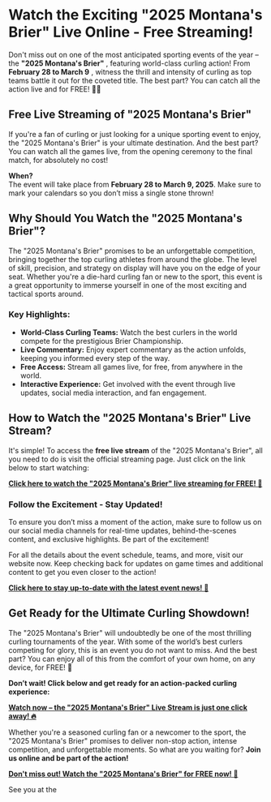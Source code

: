 # Watch the Exciting "2025 Montana's Brier" Live Online - Free Streaming!

Don't miss out on one of the most anticipated sporting events of the year – the **"2025 Montana's Brier"** , featuring world-class curling action! From **February 28 to March 9** , witness the thrill and intensity of curling as top teams battle it out for the coveted title. The best part? You can catch all the action live and for FREE! 🥌✨

## Free Live Streaming of "2025 Montana's Brier"

If you're a fan of curling or just looking for a unique sporting event to enjoy, the "2025 Montana's Brier" is your ultimate destination. And the best part? You can watch all the games live, from the opening ceremony to the final match, for absolutely no cost!

**When?**  
The event will take place from **February 28 to March 9, 2025**. Make sure to mark your calendars so you don’t miss a single stone thrown!

## Why Should You Watch the "2025 Montana's Brier"?

The "2025 Montana's Brier" promises to be an unforgettable competition, bringing together the top curling athletes from around the globe. The level of skill, precision, and strategy on display will have you on the edge of your seat. Whether you're a die-hard curling fan or new to the sport, this event is a great opportunity to immerse yourself in one of the most exciting and tactical sports around.

### Key Highlights:

- **World-Class Curling Teams:** Watch the best curlers in the world compete for the prestigious Brier Championship.
- **Live Commentary:** Enjoy expert commentary as the action unfolds, keeping you informed every step of the way.
- **Free Access:** Stream all games live, for free, from anywhere in the world.
- **Interactive Experience:** Get involved with the event through live updates, social media interaction, and fan engagement.

## How to Watch the "2025 Montana's Brier" Live Stream?

It's simple! To access the **free live stream** of the "2025 Montana's Brier", all you need to do is visit the official streaming page. Just click on the link below to start watching:

**[Click here to watch the "2025 Montana's Brier" live streaming for FREE! 🥌](https://tinyurl.com/livestreamfreeo?st=2025montanasbrier&si=gh)**

### Follow the Excitement - Stay Updated!

To ensure you don’t miss a moment of the action, make sure to follow us on our social media channels for real-time updates, behind-the-scenes content, and exclusive highlights. Be part of the excitement!

For all the details about the event schedule, teams, and more, visit our website now. Keep checking back for updates on game times and additional content to get you even closer to the action!

**[Click here to stay up-to-date with the latest event news! 📲](https://tinyurl.com/livestreamfreeo?st=2025montanasbrier&si=gh)**

## Get Ready for the Ultimate Curling Showdown!

The "2025 Montana's Brier" will undoubtedly be one of the most thrilling curling tournaments of the year. With some of the world’s best curlers competing for glory, this is an event you do not want to miss. And the best part? You can enjoy all of this from the comfort of your own home, on any device, for FREE! 🎉

**Don’t wait! Click below and get ready for an action-packed curling experience:**

**[Watch now – the "2025 Montana's Brier" Live Stream is just one click away! 🔥](https://tinyurl.com/livestreamfreeo?st=2025montanasbrier&si=gh)**

Whether you're a seasoned curling fan or a newcomer to the sport, the "2025 Montana's Brier" promises to deliver non-stop action, intense competition, and unforgettable moments. So what are you waiting for? **Join us online and be part of the action!**

**[Don't miss out! Watch the "2025 Montana's Brier" for FREE now! 🥌](https://tinyurl.com/livestreamfreeo?st=2025montanasbrier&si=gh)**

See you at the
